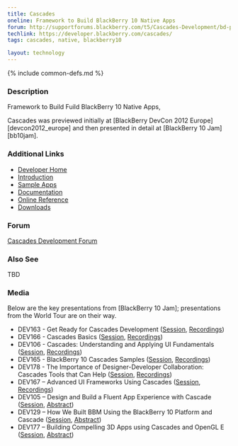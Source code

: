 ```yaml
---
title: Cascades
oneline: Framework to Build BlackBerry 10 Native Apps
forum: http://supportforums.blackberry.com/t5/Cascades-Development/bd-p/Cascades
techlink: https://developer.blackberry.com/cascades/
tags: cascades, native, blackberry10

layout: technology
---
```

{% include common-defs.md %}

### Description
Framework to Build Fuild BlackBerry 10 Native Apps,

Cascades was previewed initially at [BlackBerry DevCon 2012 Europe][devcon2012_europe]
and then presented in detail at [BlackBerry 10 Jam][bb10jam].

### Additional Links
* [Developer Home](https://developer.blackberry.com/cascades/)
* [Introduction](https://developer.blackberry.com/cascades/documentation/getting_started/introtocascades.html)
* [Sample Apps](https://developer.blackberry.com/cascades/sampleapps)
* [Documentation](https://developer.blackberry.com/cascades/documentation)
* [Online Reference](https://developer.blackberry.com/cascades/reference/classes.html)
* [Downloads](https://developer.blackberry.com/cascades/download)

### Forum
[Cascades Development Forum](http://supportforums.blackberry.com/t5/Cascades-Development/bd-p/Cascades)

### Also See
TBD

### Media

Below are the key presentations from [BlackBerry 10 Jam]; presentations from the World Tour
are on their way.

* DEV163 - Get Ready for Cascades Development
([Session](https://bbworld.blackberryconferences.net/2012/scheduler/modifySession.do?SESSION_ID=2481),
[Recordings](http://blackberrydevcon.eventmystro.com/em/presentation-details/auid/715/nav/cat))
* DEV166 - Cascades Basics
([Session](https://bbworld.blackberryconferences.net/2012/scheduler/modifySession.do?SESSION_ID=2860),
[Recordings](http://blackberrydevcon.eventmystro.com/em/presentation-details/auid/720/nav/cat))
* DEV106 - Cascades: Understanding and Applying UI Fundamentals
([Session](https://bbworld.blackberryconferences.net/2012/scheduler/modifySession.do?SESSION_ID=2366),
[Recordings](http://blackberrydevcon.eventmystro.com/em/presentation-details/auid/685/nav/cat))
* DEV165 - BlackBerry 10 Cascades Samples
([Session](https://bbworld.blackberryconferences.net/2012/scheduler/modifySession.do?SESSION_ID=2840),
[Recordings](http://blackberrydevcon.eventmystro.com/em/presentation-details/auid/719/nav/cat))
* DEV178 - The Importance of Designer-Developer Collaboration: Cascades Tools that Can Help
([Session](https://bbworld.blackberryconferences.net/2012/scheduler/modifySession.do?SESSION_ID=2445),
[Recordings](http://blackberrydevcon.eventmystro.com/em/presentation-details/auid/712/nav/cat))
* DEV167 – Advanced UI Frameworks Using Cascades
([Session](https://bbworld.blackberryconferences.net/2012/scheduler/modifySession.do?SESSION_ID=2861),
[Recordings](http://blackberrydevcon.eventmystro.com/em/presentation-details/auid/721/nav/cat))
* DEV105 – Design and Build a Fluent App Experience with Cascade
([Session](https://bbworld.blackberryconferences.net/2012/scheduler/modifySession.do?SESSION_ID=2365),
[Abstract](http://blackberrydevcon.eventmystro.com/em/presentation-details/auid/684/nav/cat))
* DEV129 – How We Built BBM Using the BlackBerry 10 Platform and Cascade
([Session](https://bbworld.blackberryconferences.net/2012/scheduler/modifySession.do?SESSION_ID=2390),
[Abstract](http://blackberrydevcon.eventmystro.com/em/presentation-details/auid/693/nav/cat))
* DEV177 – Building Compelling 3D Apps using Cascades and OpenGL E
([Session](https://bbworld.blackberryconferences.net/2012/scheduler/modifySession.do?SESSION_ID=3020),
[Abstract](http://blackberrydevcon.eventmystro.com/em/presentation-details/auid/731/nav/cat))


 
